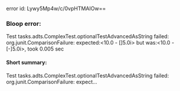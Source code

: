 error id: Lywy5Mp4w/c/0vpHTMAIOw==
### Bloop error:

Test tasks.adts.ComplexTest.optionalTestAdvancedAsString failed: org.junit.ComparisonFailure: expected:<10.0 - []5.0i> but was:<10.0 - [-]5.0i>, took 0.005 sec
#### Short summary: 

Test tasks.adts.ComplexTest.optionalTestAdvancedAsString failed: org.junit.ComparisonFailure: expect...